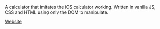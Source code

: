 A calculator that imitates the iOS calculator working. Written in vanilla JS, CSS and HTML using only the DOM to manipulate.

<a href="suraj-gov.github.io/JScalculator">Website</a>
